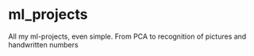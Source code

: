 # ml_projects 
All my ml-projects, even simple. From PCA to recognition of pictures and handwritten numbers
